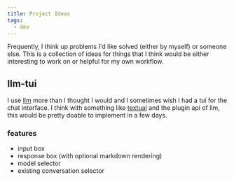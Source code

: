 ```yaml
---
title: Project Ideas
tags:
  - dev
---
```


Frequently, I think up problems I'd like solved (either by myself) or someone else.
This is a collection of ideas for things that I think would be either interesting to work on or helpful for my own workflow.

## llm-tui

I use [llm](https://github.com/simonw/llm) more than I thought I would and I sometimes wish I had a tui for the chat interface.
I think with something like [textual](https://github.com/Textualize/textual) and the plugin api of llm, this would be pretty doable to implement in a few days.

### features

- input box
- response box (with optional markdown rendering)
- model selector
- existing conversation selector


